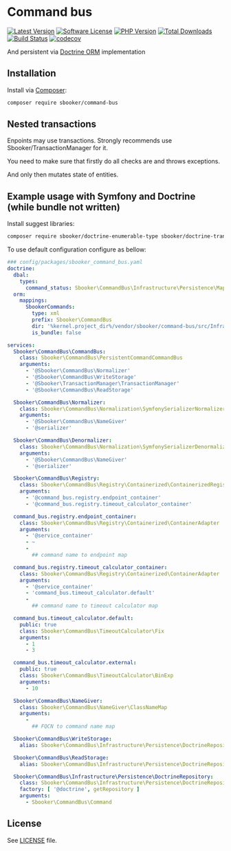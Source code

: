 # Command bus
 
[![Latest Version][badge-release]][release]
[![Software License][badge-license]][license]
[![PHP Version][badge-php]][php]
[![Total Downloads][badge-downloads]][downloads]
[![Build Status](https://travis-ci.org/sbooker/command-bus.svg?branch=0.7.x)](https://travis-ci.org/sbooker/command-bus)
[![codecov](https://codecov.io/gh/sbooker/command-bus/branch/0.7.x/graph/badge.svg?token=3uCI9t0M2Q)](https://codecov.io/gh/sbooker/command-bus)

 And persistent via [Doctrine ORM][doctrine-orm] implementation

## Installation
Install via [Composer][composer]:
```bash
composer require sbooker/command-bus
```
## Nested transactions

Enpoints may use transactions. Strongly recommends use Sbooker/TransactionManager for it.

You need to make sure that firstly do all checks are and throws exceptions.

And only then mutates state of entities.

## Example usage with Symfony and Doctrine (while bundle not written)

Install suggest libraries:
```bash
composer require sbooker/doctrine-enumerable-type sbooker/doctrine-transaction-handler ramsey/uuid-doctrine
```

To use default configuration configure as bellow:
```yaml
### config/packages/sbooker_command_bus.yaml
doctrine:
  dbal:
    types:
      command_status: Sbooker\CommandBus\Infrastructure\Persistence\Mapping\StatusType
  orm:
    mappings:
      SbookerCommands:
        type: xml
        prefix: Sbooker\CommandBus
        dir: '%kernel.project_dir%/vendor/sbooker/command-bus/src/Infrastructure/Persistence/Mapping'
        is_bundle: false

services:
  Sbooker\CommandBus\CommandBus:
    class: Sbooker\CommandBus\PersistentCommandCommandBus
    arguments:
      - '@Sbooker\CommandBus\Normalizer'
      - '@Sbooker\CommandBus\WriteStorage'
      - '@Sbooker\TransactionManager\TransactionManager'
      - '@Sbooker\CommandBus\ReadStorage'

  Sbooker\CommandBus\Normalizer:
    class: Sbooker\CommandBus\Normalization\SymfonySerializerNormalizer
    arguments:
      - '@Sbooker\CommandBus\NameGiver'
      - '@serializer'

  Sbooker\CommandBus\Denormalizer:
    class: Sbooker\CommandBus\Normalization\SymfonySerializerDenormalizer
    arguments:
      - '@Sbooker\CommandBus\NameGiver'
      - '@serializer'

  Sbooker\CommandBus\Registry:
    class: Sbooker\CommandBus\Registry\Containerized\ContainerizedRegistry
    arguments:
      - '@command_bus.registry.endpoint_container'
      - '@command_bus.registry.timeout_calculator_container'

  command_bus.registry.endpoint_container:
    class: Sbooker\CommandBus\Registry\Containerized\ContainerAdapter
    arguments:
      - '@service_container'
      - ~
      -
        ## command name to endpoint map

  command_bus.registry.timeout_calculator_container:
    class: Sbooker\CommandBus\Registry\Containerized\ContainerAdapter
    arguments:
      - '@service_container'
      - 'command_bus.timeout_calculator.default'
      -
        ## command name to timeout calculator map

  command_bus.timeout_calculator.default:
    public: true
    class: Sbooker\CommandBus\TimeoutCalculator\Fix
    arguments:
      - 1
      - 3

  command_bus.timeout_calculator.external:
    public: true
    class: Sbooker\CommandBus\TimeoutCalculator\BinExp
    arguments:
      - 10

  Sbooker\CommandBus\NameGiver:
    class: Sbooker\CommandBus\NameGiver\ClassNameMap
    arguments:
      -
        ## FQCN to command name map

  Sbooker\CommandBus\WriteStorage:
    alias: Sbooker\CommandBus\Infrastructure\Persistence\DoctrineRepository

  Sbooker\CommandBus\ReadStorage:
    alias: Sbooker\CommandBus\Infrastructure\Persistence\DoctrineRepository

  Sbooker\CommandBus\Infrastructure\Persistence\DoctrineRepository:
    class: Sbooker\CommandBus\Infrastructure\Persistence\DoctrineRepository
    factory: [ '@doctrine', getRepository ]
    arguments:
      - Sbooker\CommandBus\Command
```

## License
See [LICENSE][license] file.

[badge-release]: https://img.shields.io/packagist/v/sbooker/command-bus.svg?style=flat-square
[badge-license]: https://img.shields.io/badge/license-MIT-brightgreen.svg?style=flat-square
[badge-php]: https://img.shields.io/packagist/php-v/sbooker/command-bus.svg?style=flat-square
[badge-downloads]: https://img.shields.io/packagist/dt/sbooker/command-bus.svg?style=flat-square

[release]: https://img.shields.io/packagist/v/sbooker/command-bus
[license]: https://github.com/sbooker/command-bus/blob/master/LICENSE
[php]: https://php.net
[downloads]: https://packagist.org/packages/sbooker/command-bus

[doctrine-orm]: https://www.doctrine-project.org/projects/orm.html
[composer]: https://getcomposer.org
 
